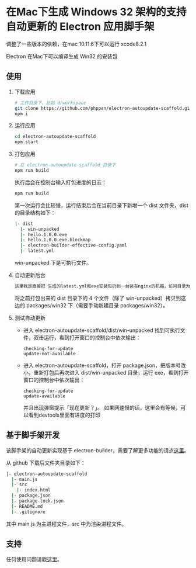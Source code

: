 # 在Mac下生成 Windows 32 架构的支持自动更新的 Electron 应用脚手架

调整了一些版本的依赖，在mac 10.11.6下可以运行 xcode8.2.1

Electron 在Mac下可以编译生成 Win32 的安装包


## 使用

1. 下载应用

	```bash
	# 工作目录下，比如 d/workspace
	git clone https://github.com/phppan/electron-autoupdate-scaffold.git
	npm i
	```

2. 运行应用

	```bash
	cd electron-autoupdate-scaffold
	npm start
	```

3. 打包应用

	```bash
	# 在 electron-autoupdate-scaffold 目录下
	npm run build
	```

	执行后会在控制台输入打包进度的日志：
	
	```bash
	npm run build
	```

	第一次运行会比较慢，运行结束后会在当前目录下新增一个 dist 文件夹，dist 的目录结构如下：

	```bash
	|- dist
	  |- win-unpacked
	  |- hello.1.0.0.exe
	  |- hello.1.0.0.exe.blockmap
	  |- electron-builder-effective-config.yaml
	  |- latest.yml
	```

	win-unpacked 下是可执行文件。

4. 自动更新后台

	```bash
    这里我是直接把 生成的latest.yml和exe安装包扔到一台装有nginx的机器，访问目录为：windemo/v2
	```

	将之前打包出来的 dist 目录下的 4 个文件（除了 win-unpacked）拷贝到这边的 packages/win32 下（需要手动新建目录 packages/win32）。

5. 测试自动更新
	- 进入 electron-autoupdate-scaffold/dist/win-unpacked 找到可执行文件，双击运行，看到打开窗口的控制台中依次输出：

		```
		checking-for-update
		update-not-available
		```

	- 进入 electron-autoupdate-scaffold，打开 package.json，把版本号改小，重新打包后再次进入 dist/win-unpacked 目录，运行 exe，看到打开窗口的控制台中依次输出：

		```
		checking-for-update
		update-available
		```
		并且出现弹窗提示「现在更新？」。
        如果网速慢的话，这里会有等候，可以看到devtools里面有进度的打印

## 基于脚手架开发

该脚手架的自动更新实现基于 electron-builder，需要了解更多功能的请点[这里](https://github.com/electron-userland/electron-builder)。

从 github 下载后文件夹目录如下：

```bash
|- electron-autoupdate-scaffold
  |- main.js
  |- src
    |- index.html
  |- package.json
  |- package-lock.json
  |- README.md
  |- .gitignore
```

其中 main.js 为主进程文件，src 中为渲染进程文件。

## 支持

任何使用问题请戳[这里](https://github.com/phppan/electron-autoupdate-scaffold/issues)。
